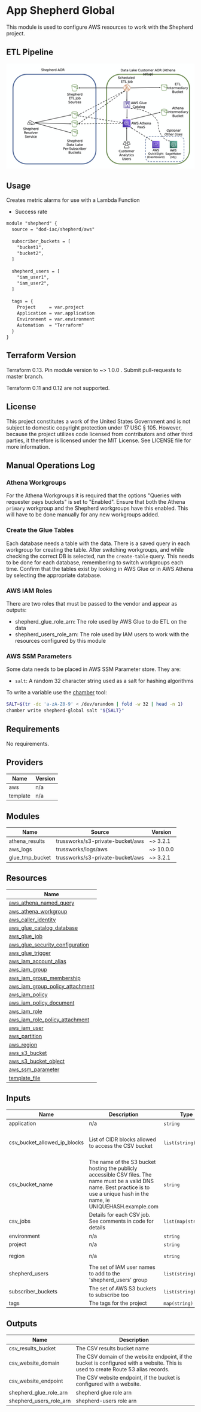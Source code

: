 
# App Shepherd Global

This module is used to configure AWS resources to work with the Shepherd project.

## ETL Pipeline

![etl-pipeline](./images/etlpipeline.png)

## Usage

Creates metric alarms for use with a Lambda Function

* Success rate

```hcl
module "shepherd" {
  source = "dod-iac/shepherd/aws"

  subscriber_buckets = [
    "bucket1",
    "bucket2",
  ]

  shepherd_users = [
    "iam_user1",
    "iam_user2",
  ]

  tags = {
    Project     = var.project
    Application = var.application
    Environment = var.environment
    Automation  = "Terraform"
  }
}
```

## Terraform Version

Terraform 0.13. Pin module version to ~> 1.0.0 . Submit pull-requests to master branch.

Terraform 0.11 and 0.12 are not supported.

## License

This project constitutes a work of the United States Government and is not subject to domestic copyright protection under 17 USC § 105.  However, because the project utilizes code licensed from contributors and other third parties, it therefore is licensed under the MIT License.  See LICENSE file for more information.

## Manual Operations Log

### Athena Workgroups

For the Athena Workgroups it is required that the options "Queries with requester pays buckets" is set to "Enabled". Ensure that both the Athena `primary` workgroup and the Shepherd workgroups have this enabled. This will have to be done manually for any new workgroups added.

### Create the Glue Tables

Each database needs a table with the data. There is a saved query in each workgroup for creating the table. After switching workgroups, and while checking the correct DB is selected, run the `create-table` query. This needs to be done for each database, remembering to switch workgroups each time. Confirm that the tables exist by looking in AWS Glue or in AWS Athena by selecting the appropriate database.

### AWS IAM Roles

There are two roles that must be passed to the vendor and appear as outputs:

* shepherd\_glue\_role\_arn: The role used by AWS Glue to do ETL on the data
* shepherd\_users\_role\_arn: The role used by IAM users to work with the resources configured by this module

### AWS SSM Parameters

Some data needs to be placed in AWS SSM Parameter store. They are:

* `salt`: A random 32 character string used as a salt for hashing algorithms

To write a variable use the [chamber](https://github.com/segmentio/chamber) tool:

```sh
SALT=$(tr -dc 'a-zA-Z0-9' < /dev/urandom | fold -w 32 | head -n 1)
chamber write shepherd-global salt "${SALT}"
```

## Requirements

No requirements.

## Providers

| Name | Version |
|------|---------|
| aws | n/a |
| template | n/a |

## Modules

| Name | Source | Version |
|------|--------|---------|
| athena_results | trussworks/s3-private-bucket/aws | ~> 3.2.1 |
| aws_logs | trussworks/logs/aws | ~> 10.0.0 |
| glue_tmp_bucket | trussworks/s3-private-bucket/aws | ~> 3.2.1 |

## Resources

| Name |
|------|
| [aws_athena_named_query](https://registry.terraform.io/providers/hashicorp/aws/latest/docs/resources/athena_named_query) |
| [aws_athena_workgroup](https://registry.terraform.io/providers/hashicorp/aws/latest/docs/resources/athena_workgroup) |
| [aws_caller_identity](https://registry.terraform.io/providers/hashicorp/aws/latest/docs/data-sources/caller_identity) |
| [aws_glue_catalog_database](https://registry.terraform.io/providers/hashicorp/aws/latest/docs/resources/glue_catalog_database) |
| [aws_glue_job](https://registry.terraform.io/providers/hashicorp/aws/latest/docs/resources/glue_job) |
| [aws_glue_security_configuration](https://registry.terraform.io/providers/hashicorp/aws/latest/docs/resources/glue_security_configuration) |
| [aws_glue_trigger](https://registry.terraform.io/providers/hashicorp/aws/latest/docs/resources/glue_trigger) |
| [aws_iam_account_alias](https://registry.terraform.io/providers/hashicorp/aws/latest/docs/data-sources/iam_account_alias) |
| [aws_iam_group](https://registry.terraform.io/providers/hashicorp/aws/latest/docs/resources/iam_group) |
| [aws_iam_group_membership](https://registry.terraform.io/providers/hashicorp/aws/latest/docs/resources/iam_group_membership) |
| [aws_iam_group_policy_attachment](https://registry.terraform.io/providers/hashicorp/aws/latest/docs/resources/iam_group_policy_attachment) |
| [aws_iam_policy](https://registry.terraform.io/providers/hashicorp/aws/latest/docs/resources/iam_policy) |
| [aws_iam_policy_document](https://registry.terraform.io/providers/hashicorp/aws/latest/docs/data-sources/iam_policy_document) |
| [aws_iam_role](https://registry.terraform.io/providers/hashicorp/aws/latest/docs/resources/iam_role) |
| [aws_iam_role_policy_attachment](https://registry.terraform.io/providers/hashicorp/aws/latest/docs/resources/iam_role_policy_attachment) |
| [aws_iam_user](https://registry.terraform.io/providers/hashicorp/aws/latest/docs/data-sources/iam_user) |
| [aws_partition](https://registry.terraform.io/providers/hashicorp/aws/latest/docs/data-sources/partition) |
| [aws_region](https://registry.terraform.io/providers/hashicorp/aws/latest/docs/data-sources/region) |
| [aws_s3_bucket](https://registry.terraform.io/providers/hashicorp/aws/latest/docs/resources/s3_bucket) |
| [aws_s3_bucket_object](https://registry.terraform.io/providers/hashicorp/aws/latest/docs/resources/s3_bucket_object) |
| [aws_ssm_parameter](https://registry.terraform.io/providers/hashicorp/aws/latest/docs/data-sources/ssm_parameter) |
| [template_file](https://registry.terraform.io/providers/hashicorp/template/latest/docs/data-sources/file) |

## Inputs

| Name | Description | Type | Default | Required |
|------|-------------|------|---------|:--------:|
| application | n/a | `string` | `"shepherd"` | no |
| csv\_bucket\_allowed\_ip\_blocks | List of CIDR blocks allowed to access the CSV bucket | `list(string)` | <pre>[<br>  "0.0.0.0/0"<br>]</pre> | no |
| csv\_bucket\_name | The name of the S3 bucket hosting the publicly accessible CSV files. The name must be a valid DNS name. Best practice is to use a unique hash in the name, ie UNIQUEHASH.example.com | `string` | `""` | no |
| csv\_jobs | Details for each CSV job. See comments in code for details | `list(map(string))` | `[]` | no |
| environment | n/a | `string` | `"global"` | no |
| project | n/a | `string` | `"shepherd"` | no |
| region | n/a | `string` | `"us-gov-west-1"` | no |
| shepherd\_users | The set of IAM user names to add to the 'shepherd\_users' group | `list(string)` | `[]` | no |
| subscriber\_buckets | The set of AWS S3 buckets to subscribe too | `list(string)` | `[]` | no |
| tags | The tags for the project | `map(string)` | `{}` | no |

## Outputs

| Name | Description |
|------|-------------|
| csv\_results\_bucket | The CSV results bucket name |
| csv\_website\_domain | The CSV domain of the website endpoint, if the bucket is configured with a website. This is used to create Route 53 alias records. |
| csv\_website\_endpoint | The CSV website endpoint, if the bucket is configured with a website. |
| shepherd\_glue\_role\_arn | shepherd glue role arn |
| shepherd\_users\_role\_arn | shepherd-users role arn |
